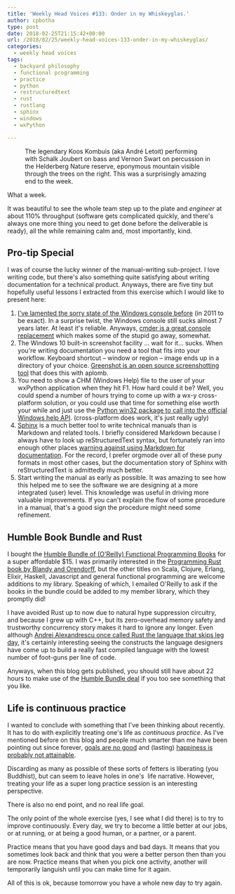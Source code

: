```yaml
---
title: 'Weekly Head Voices #133: Onder in my Whiskeyglas.'
author: cpbotha
type: post
date: 2018-02-25T21:15:42+00:00
url: /2018/02/25/weekly-head-voices-133-onder-in-my-whiskeyglas/
categories:
  - weekly head voices
tags:
  - backyard philosophy
  - functional programming
  - practice
  - python
  - restructuredtext
  - rust
  - rustlang
  - sphinx
  - windows
  - wxPython

---
```

<figure ><a href="https://cpbotha.net/wp-content/uploads/2018/02/IMG_3288.jpg"><img src="https://cpbotha.net/wp-content/uploads/2018/02/IMG_3288-1024x768.jpg" alt="" srcset="https://cpbotha.net/wp-content/uploads/2018/02/IMG_3288-1024x768.jpg 1024w, https://cpbotha.net/wp-content/uploads/2018/02/IMG_3288-300x225.jpg 300w, https://cpbotha.net/wp-content/uploads/2018/02/IMG_3288-768x576.jpg 768w, https://cpbotha.net/wp-content/uploads/2018/02/IMG_3288-1200x900.jpg 1200w" sizes="(max-width: 709px) 85vw, (max-width: 909px) 67vw, (max-width: 1362px) 62vw, 840px" /></a><figcaption>The legendary Koos Kombuis (aka André Letoit) performing with Schalk Joubert on bass and Vernon Swart on percussion in the Helderberg Nature reserve, eponymous mountain visible through the trees on the right. This was a surprisingly amazing end to the week.</figcaption></figure> 

What a week.

It was beautiful to see the whole team step up to the plate and _engineer_ at about 110% throughput (software gets complicated quickly, and there's always one more thing you need to get done before the deliverable is ready), all the while remaining calm and, most importantly, kind.

## Pro-tip Special

I was of course the lucky winner of the manual-writing sub-project. I love writing code, but there's also something quite satisfying about writing documentation for a technical product. Anyways, there are five tiny but hopefully useful lessons I extracted from this exercise which I would like to present here:

  1. [I've lamented the sorry state of the Windows console before][1] (in 2011 to be exact). In a surprise twist, the Windows console still sucks almost 7 years later. At least it's reliable. Anyways, [cmder is a great console replacement][2] which makes some of the stupid go away, somewhat.
  2. The Windows 10 built-in screenshot facility &#8230; wait for it&#8230; sucks. When you're writing documentation you need a tool that fits into your workflow. Keyboard shortcut &#8211; window or region &#8211; image ends up in a directory of your choice. [Greenshot is an open source screenshotting tool][3] that does this with aplomb.
  3. You need to show a CHM (Windows Help) file to the user of your wxPython application when they hit F1. How hard could it be? Well, you could spend a number of hours trying to come up with a wx-y cross-platform solution, or you could use that time for something else worth your while and just use the [Python win32 package to call into the official Windows help API][4]. (cross-platform does work, it's just really ugly)
  4. [Sphinx][5] is a much better tool to write technical manuals than is Markdown and related tools. I briefly considered Markdown because I always have to look up reStructuredText syntax, but fortunately ran into enough other places [warning against using Markdown for documentation][6]. For the record, I prefer orgmode over all of these puny formats in most other cases, but the documentation story of Sphinx with reStructuredText is admittedly much better.
  5. Start writing the manual as early as possible. It was amazing to see how this helped me to see the software we are designing at a more integrated (user) level. This knowledge was useful in driving more valuable improvements. If you can't explain the flow of some procedure in a manual, that's a good sign the procedure might need some refinement.

## Humble Book Bundle and Rust

I bought the [Humble Bundle of (O'Reilly) Functional Programming Books][7] for a super affordable $15. I was primarily interested in the [Programming Rust book by Blandy and Orendorff][8], but the other titles on Scala, Clojure, Erlang, Elixir, Haskell, Javascript and general functional programming are welcome additions to my library. Speaking of which, I emailed O'Reilly to ask if the books in the bundle could be added to my member library, which they promptly did!

I have avoided Rust up to now due to natural hype suppression circuitry, and because I grew up with C++, but its zero-overhead memory safety and trustworthy concurrency story makes it hard to ignore any longer. Even although [Andrei Alexandrescu once called Rust the language that skips leg day][9], it's certainly interesting seeing the constructs the language designers have come up to build a really fast compiled language with the lowest number of foot-guns per line of code.

Anyways, when this blog gets published, you should still have about 22 hours to make use of the [Humble Bundle deal][7] if you too see something that you like.

## Life is continuous practice

I wanted to conclude with something that I've been thinking about recently. It has to do with explicitly treating one's life as _continuous practice_. As I've mentioned before on this blog and people much smarter than me have been pointing out since forever, [goals are no good][10] and (lasting) [happiness is probably not attainable][11].

Discarding as many as possible of these sorts of fetters is liberating (you Buddhist), but can seem to leave holes in one's  life narrative. However, treating your life as a super long practice session is an interesting perspective.

There is also no end point, and no real life goal.

The only point of the whole exercise (yes, I see what I did there) is to try to improve continuously. Every day, we try to become a little better at our jobs, or at running, or at being a good human, or a partner, or a parent.

Practice means that you have good days and bad days. It means that you sometimes look back and think that you were a better person then than you are now. Practice means that when you pick one activity, another will temporarily languish until you can make time for it again.

All of this is ok, because tomorrow you have a whole new day to try again.

 [1]: https://vxlabs.com/2011/08/28/a-windows-console-that-does-not-suck/
 [2]: http://cmder.net/
 [3]: http://getgreenshot.org/
 [4]: http://docs.activestate.com/activepython/3.3/pywin32/win32help__HtmlHelp_meth.html
 [5]: http://www.sphinx-doc.org/en/master/
 [6]: http://ericholscher.com/blog/2016/mar/15/dont-use-markdown-for-technical-docs/
 [7]: https://www.humblebundle.com/books/functional-programming-books
 [8]: http://shop.oreilly.com/product/0636920040385.do
 [9]: https://www.quora.com/Which-language-has-the-brightest-future-in-replacement-of-C-between-D-Go-and-Rust-And-Why/answer/Andrei-Alexandrescu
 [10]: /2012/01/28/slow-philosophy-weekly-head-voices-64/
 [11]: /Weekly-Head-Voices-125/#Happy-Not-Happy
